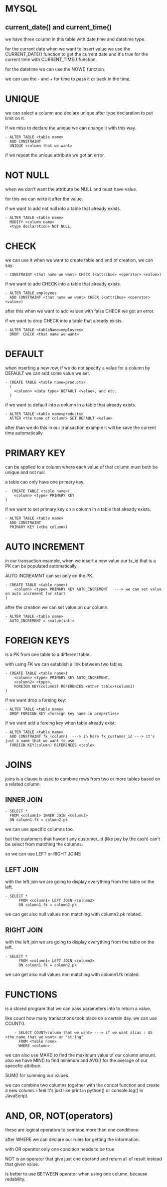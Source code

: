 # MYSQL

## current_date() and current_time()

we have three column in this table with date,time and datetime type.

for the current date when we want to insert value we use the CURRENT_DATE() function
to get the current date and it's true for the current time with CURRENT_TIME() function.

for the datetime we can use the NOW() function.

we can use the - and + for time to pass it or back in the time.

# UNIQUE

we can select a column and declare unique after type declaration to put limit on it.

if we miss to declare the unique we can change it with this way.

    - ALTER TABLE <table name>
      ADD CONSTRAINT
      UNIQUE <column that we want>

if we repeat the unique attribute we got an error.

# NOT NULL

when we don't want the attribute be NULL and must have value.

for this we can wirte it after the value.

if we want to add not null into a table that already exists.

    - ALTER TABLE <table name>
      MODIFY <column name>
      <type declaration> NOT NULL;

# CHECK

we can use it when we want to create table and end of creation,
we can say:

    - CONSTRAINT <that name we want> CHECK (<attribue> <operator> <value>)

if we want to add CHECK into a table that already exists.

    - ALTER TABLE employees
      ADD CONSTRAINT <that name we want> CHECK (<attribue> <operator> <value>)

after this when we want to add values with false CHECK we got an error.

if we want to drop CHECK into a table that already exists.

    - ALTER TABLE <tableName=employees>
      DROP  CHECK <that name we want>

# DEFAULT

when inserting a new row, if we do not specify a value for a column
by DEFAULT we can add some value we set.

    - CREATE TABLE <table name=products>
      (
        <column> <data type> DEFAULT <value>, and etc.
      )

if we want to default into a column in a table that already exists.

    - ALTER TABLE <table name=products>
      AlTER <the name of column> SET DEFAULT <value>

after than we do this in our transaction example it will be save the current time automatically.

# PRIMARY KEY

can be applied to a column where each value of that column must both be unique and not null.

a table can only have one primary key.

    -  CREATE TABLE <table name>(
        <column> <type> PRIMARY KEY
    )

if we want to set primary key on a column in a table that already exists.

    - ALTER TABLE <table name>
      ADD CONSTRAINT
      PRIMARY KEY (<the column>)

# AUTO INCREMENT

in our transaction example, when we insert a new value our tx_id that is a PK can be
populated automatically.

AUTO INCREAMNT can set only on the PK.

    - CREATE TABLE <table name>(
        <column> <type> PRIMARY KEY AUTO_INCREMENT   ---> we can set value on auto increment for start
    )

after the creation we can set value on our column.

    - ALTER TABLE <table name>
      AUTO_INCREMENT = <value(int)>

# FOREIGN KEYS

is a PK from one table to a different table.

with using FK we can establish a link between two tables.

    - CREATE TABLE <table name>(
        <column> <type> PRIMARY KEY AUTO_INCREMENT,
        <column2> <type>,
        FOREIGN KEY(column2) REFERENCES <other table>(column2)
    )

if we want drop a foreing key:

    - ALTER TABLE <table name>
      DROP FOREIGN KEY <foreign key name in properties>

if we want add a foreing key when table already exist:

    - ALTER TABLE <table name>
      ADD CONSTRAINT fk_(column)  ---> in here fk_customer_id ---> it's just a name that we want to use
      FOREIGN KEY(column) REFERENCES <table>

# JOINS

joins is a clause is used to combine rows from two or more tables based on a related column.

## INNER JOIN

    - SELECT *
      FROM <column1> INNER JOIN <column2>
      ON column1.fk = column2.pk

we can use specific columns too.

but the customers that haven't any customer_id (like pay by the cash)
can't be select from matching the columns.

so we can use LEFT or RIGHT JOINS

## LEFT JOIN

with the left join we are going to display everything from the table on the left.

    - SELECT *
          FROM <column1> LEFT JOIN <column2>
          ON column1.fk = column2.pk

we can get also null values non matching with column2.pk related.

## RIGHT JOIN

with the left join we are going to display everything from the table on the left.

    - SELECT *
          FROM <column1> LEFT JOIN <column2>
          ON column1.fk = column2.pk

we can get also null values non matching with column1.fk related.

# FUNCTIONS

is a stored program that we can pass parameters into to return a value.

like count how many transactions took place on a certain day.
we can use COUNT().

        - SELECT COUNT<column that we want> ---> if we want alias : AS <the name that we want> or "string"
          FROM <table name>
          WHERE <column>

we can also use MAX() to find the maximum value of our column amount.
also we have MIN() to find minimum and AVG() for the average of our specefic attribue.

SUM() for summing our values.

we can combine two columns together with the concat function and create a new column.
i feel it's just like print in python() or console.log() in JavaScript.

# AND, OR, NOT(operators)

these are logical operators to combine more than one conditions.

after WHERE we can declare our rules for getting the information.

with OR operator only one condition needs to be true.

NOT is an operator that give just one operand and return all of result instead that given value.

is better to use BETWEEN operator when using one column, because redability.
